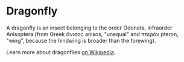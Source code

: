 # Dragonfly

A dragonfly is an insect belonging to the order Odonata, infraorder Anisoptera (from Greek ἄνισος anisos, "unequal" and πτερόν pteron, "wing", because the hindwing is broader than the forewing).

Learn more about dragonflies [on Wikipedia](https://en.wikipedia.org/wiki/Dragonfly).
